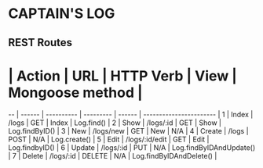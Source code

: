 # CAPTAIN'S LOG #
## REST Routes ##

 # | Action |     URL    | HTTP Verb |  View  |     Mongoose method     |
-- | ------ | ---------- | --------- | ------ | ----------------------- |
1  | Index  | /logs      | GET       | Index  | Log.find()              |
2  | Show   | /logs/:id  | GET       | Show   | Log.findByID()          |
3  | New    | /logs/new  | GET       | New    | N/A                     |
4  | Create | /logs      | POST      | N/A    | Log.create()            |
5  | Edit   | /logs/:id/edit | GET   | Edit   | Log.findbyID()          |
6  | Update | /logs/:id  | PUT       | N/A    | Log.findByIDAndUpdate() |
7  | Delete | /logs/:id  | DELETE    | N/A    | Log.findByIDAndDelete() |